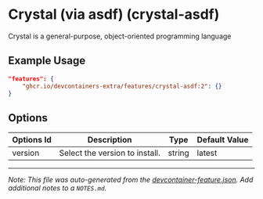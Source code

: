 
# Crystal (via asdf) (crystal-asdf)

Crystal is a general-purpose, object-oriented programming language

## Example Usage

```json
"features": {
    "ghcr.io/devcontainers-extra/features/crystal-asdf:2": {}
}
```

## Options

| Options Id | Description | Type | Default Value |
|-----|-----|-----|-----|
| version | Select the version to install. | string | latest |



---

_Note: This file was auto-generated from the [devcontainer-feature.json](devcontainer-feature.json).  Add additional notes to a `NOTES.md`._
